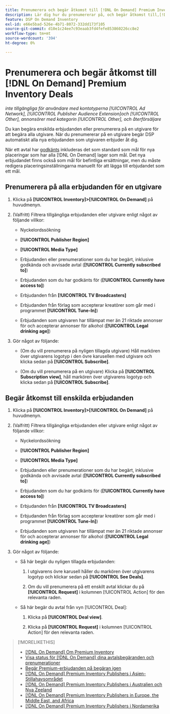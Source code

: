 ```yaml
---
title: Prenumerera och begär åtkomst till [!DNL On Demand] Premium Inventory Deals
description: Lär dig hur du prenumererar på, och begär åtkomst till,[!DNL On Demand] avtal.
feature: DSP On Demand Inventory
exl-id: e66e5bad-526e-4b71-8072-332dd173f105
source-git-commit: d10e1c24ee7c93eaab3fd4fefe853860226cc8e2
workflow-type: tm+mt
source-wordcount: '394'
ht-degree: 0%

---
```


# Prenumerera och begär åtkomst till [!DNL On Demand] Premium Inventory Deals

*inte tillgängliga för användare med kontotyperna  [!UICONTROL Ad Network],  [!UICONTROL Publisher Audience Extension]och  [!UICONTROL Other], annonsörer med kategorin  [!UICONTROL Other], och återförsäljare*

Du kan begära enskilda erbjudanden eller prenumerera på en utgivare för att begära alla utgivare. När du prenumererar på en utgivare begär DSP automatiskt alla nya erbjudanden som utgivaren erbjuder åt dig.

När ett avtal har [godkänts](/help/dsp/inventory/on-demand-inventory-view-status.md) inkluderas det som standard som mål för nya placeringar som har alla [!DNL On Demand] lager som mål. Det nya erbjudandet finns också som mål för befintliga ersättningar, men du måste redigera placeringsinställningarna manuellt för att lägga till erbjudandet som ett mål.

## Prenumerera på alla erbjudanden för en utgivare

1. Klicka på **[!UICONTROL Inventory]>[!UICONTROL On Demand]** på huvudmenyn.

1. (Valfritt) Filtrera tillgängliga erbjudanden eller utgivare enligt något av följande villkor:

   * Nyckelordssökning

   * **[!UICONTROL Publisher Region]**

   * **[!UICONTROL Media Type]**

   * Erbjudanden eller prenumerationer som du har begärt, inklusive godkända och avvisade avtal (**[!UICONTROL Currently subscribed to]**)

   * Erbjudanden som du har godkänts för (**[!UICONTROL Currently have access to]**)

   * Erbjudanden från **[!UICONTROL TV Broadcasters]**

   * Erbjudanden från förlag som accepterar kreatörer som går med i programmet
      **[!UICONTROL Tune-In]**)

   * Erbjudanden som utgivaren har tillämpat mer än 21 riktade annonser för och accepterar annonser för alkohol (**[!UICONTROL Legal drinking age]**)

1. Gör något av följande:

   * (Om du vill prenumerera på nyligen tillagda utgivare) Håll markören över utgivarens logotyp i den övre karusellen med utgivare och klicka sedan på **[!UICONTROL Subscribe]**.

   * (Om du vill prenumerera på en utgivare) Klicka på **[!UICONTROL Subscription view]**, håll markören över utgivarens logotyp och klicka sedan på **[!UICONTROL Subscribe]**.

## Begär åtkomst till enskilda erbjudanden

1. Klicka på **[!UICONTROL Inventory]>[!UICONTROL On Demand]** på huvudmenyn.

1. (Valfritt) Filtrera tillgängliga erbjudanden eller utgivare enligt något av följande villkor:

   * Nyckelordssökning

   * **[!UICONTROL Publisher Region]**

   * **[!UICONTROL Media Type]**

   * Erbjudanden eller prenumerationer som du har begärt, inklusive godkända och avvisade avtal (**[!UICONTROL Currently subscribed to]**)

   * Erbjudanden som du har godkänts för (**[!UICONTROL Currently have access to]**)

   * Erbjudanden från **[!UICONTROL TV Broadcasters]**

   * Erbjudanden från förlag som accepterar kreatörer som går med i programmet
      **[!UICONTROL Tune-In]**)

   * Erbjudanden som utgivaren har tillämpat mer än 21 riktade annonser för och accepterar annonser för alkohol (**[!UICONTROL Legal drinking age]**)

1. Gör något av följande:

   * Så här begär du nyligen tillagda erbjudanden:

      1. I utgivarens övre karusell håller du markören över utgivarens logotyp och klickar sedan på **[!UICONTROL See Deals]**.

      1. Om du vill prenumerera på ett enskilt avtal klickar du på **[!UICONTROL Request]** i kolumnen [!UICONTROL Action] för den relevanta raden.
   * Så här begär du avtal från vyn [!UICONTROL Deal]:

      1. Klicka på **[!UICONTROL Deal view]**.

      1. Klicka på **[!UICONTROL Request]** i kolumnen [!UICONTROL Action] för den relevanta raden.


>[!MORELIKETHIS]
>
>* [ [!DNL On Demand] Om Premium Inventory](on-demand-inventory-about.md)
>* [Visa status för  [!DNL On Demand] dina avtalsbegäranden och prenumerationer](on-demand-inventory-view-status.md)
>* [Begär Premium-erbjudanden på begäran igen](on-demand-inventory-rerequest.md)
>* [[!DNL On Demand] Premium Inventory Publishers i Asien-Stillahavsområdet](on-demand-inventory-publishers-apac.md)
>* [[!DNL On Demand] Premium Inventory Publishers i Australien och Nya Zeeland](on-demand-inventory-publishers-anz.md)
>* [[!DNL On Demand] Premium Inventory Publishers in Europe, the Middle East, and Africa](on-demand-inventory-publishers-emea.md)
>* [[!DNL On Demand] Premium Inventory Publishers i Nordamerika](on-demand-inventory-publishers-na.md)

